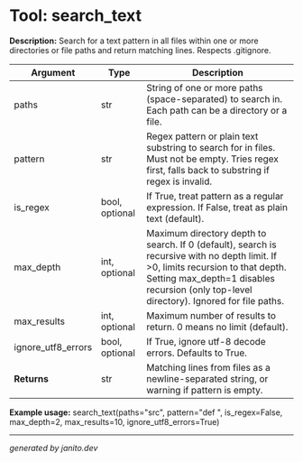 # Tool: search_text

**Description:**
Search for a text pattern in all files within one or more directories or file paths and return matching lines. Respects .gitignore.

| Argument     | Type           | Description |
|--------------|----------------|-------------|
| paths        | str            | String of one or more paths (space-separated) to search in. Each path can be a directory or a file. |
| pattern      | str            | Regex pattern or plain text substring to search for in files. Must not be empty. Tries regex first, falls back to substring if regex is invalid. |
| is_regex     | bool, optional | If True, treat pattern as a regular expression. If False, treat as plain text (default). |
| max_depth    | int, optional  | Maximum directory depth to search. If 0 (default), search is recursive with no depth limit. If >0, limits recursion to that depth. Setting max_depth=1 disables recursion (only top-level directory). Ignored for file paths. |
| max_results  | int, optional  | Maximum number of results to return. 0 means no limit (default). |
| ignore_utf8_errors | bool, optional | If True, ignore utf-8 decode errors. Defaults to True. |
| **Returns**  | str            | Matching lines from files as a newline-separated string, or warning if pattern is empty. |

**Example usage:**
search_text(paths="src", pattern="def ", is_regex=False, max_depth=2, max_results=10, ignore_utf8_errors=True)

---
_generated by janito.dev_